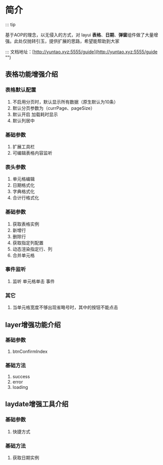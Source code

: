 # 简介

::: tip

基于AOP的理念，以无侵入的方式，对 layui **表格**、**日期**、**弹窗**组件做了大量增强。此处仅抛转引玉，提供扩展的思路，希望能帮助到大家

:::
文档地址：[http://yuntao.xyz:5555/guide](http://yuntao.xyz:5555/guide "")

## 表格功能增强介绍

### 表格默认配置

1. 不启用分页时，默认显示所有数据（原生默认为10条） 
2. 默认分页参数为（currPage、pageSize）
3. 默认开启 加载耗时显示
4. 默认列居中

### 基础参数

1. 扩展工具栏
2. 可编辑表格内容监听

### 表头参数

1. 单元格编辑
2. 日期格式化
3. 字典格式化
4. 合计行格式化

### 基础参数

1. 获取表格实例 
2. 新增行
3. 删除行
4. 获取指定列配置
5. 动态渲染指定行、列
6. 合并单元格

### 事件监听

1. 监听 单元格单击 事件

### 其它

1. 当单元格宽度不够出现省略号时，其中的按钮不能点击

## layer增强功能介绍

### 基础参数

1. btnConfirmIndex

### 基础方法

1. success
2. error
3. loading

## laydate增强工具介绍



### 基础参数

1. 快捷方式

### 基础方法

1. 获取日期实例







‌
